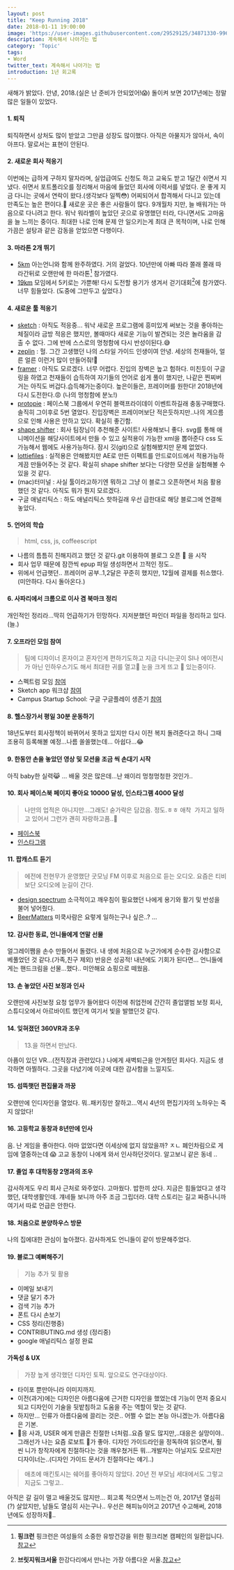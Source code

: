 ```yaml
---
layout: post
title: "Keep Running 2018"
date: 2018-01-11 19:00:00
image: 'https://user-images.githubusercontent.com/29529125/34871330-996abd3c-f7d0-11e7-9b82-e4a35ed94b62.jpg'
description: 계속해서 나아가는 법
category: 'Topic'
tags:
- Word
twitter_text: 계속해서 나아가는 법
introduction: 1년 회고록
---
```



새해가 밝았다. 안녕, 2018.(실은 난 준비가 안되었어!😱)
돌이켜 보면 2017년에는 정말 많은 일들이 있었다.

#### 1. 퇴직 
퇴직하면서 상처도 많이 받았고 그만큼 성장도 많이했다. 
아직은 아물지가 않아서, 속이 아프다. 말로서는 표현이 안된다.

#### 2. 새로운 회사 적응기 
이번에는 급하게 구하지 말자라며, 실업급여도 신청도 하고 교육도 받고 1달간 쉬면서 지냈다.
쉬면서 포트폴리오를 정리해서 마음에 들었던 회사에 이력서를 넣었다. 운 좋게 지금 다니는 곳에서 연락이 왔다.(생각보다 일찍😳)
어찌되어서 합격해서 다니고 있는데 만족도는 높은 편이다.🙂
새로운 곳은 좋은 사람들이 많다. 9개월차 지만, 늘 배워가는 마음으로 다니려고 한다.
워낙 워라벨이 높았던 곳으로 유명했던 터라, 다니면서도 고마움을 늘 느끼는 중이다.
최대한 나로 인해 문제 안 일으키는게 최대 큰 목적이며, 나로 인해 가끔은 설탕과 같은 감동을 얻었으면 다행이다.

#### 3. 마라톤 2개 뛰기 
+ [5km](https://www.pinkcampaign.com/index.do)
아는언니와 함께 완주하였다. 거의 걸었다. 10년만에 아빠 따라 쫄래 쫄래 따라간뒤로 오랜만에 한 마라톤[^pinkrun] 참가였다.
+ [19km](http://www.bridgewalkseoul.com/bw_2017/front/main.php)
모임에서 5키로는 가뿐해! 다시 도전할 용기가 생겨서 걷기대회[^bridgewalkseoul]에 참가였다. 너무 힘들었다. (도중에 그만두고 싶었다.)

#### 4. 새로운 툴 적응기 
+ [sketch](https://sketchapp.com/)
: 아직도 적응중... 워낙 새로운 프로그램에 흥미있게 써보는 것을 좋아하는 체질이라 금방 적응은 했지만, 볼때마다 새로운 기능이 발견되는 것은 놀라움을 감출 수 없다.
그에 반에 스스로의 멍청함에 다시 반성이된다.😅
+ [zeplin](https://zeplin.io/)
: 헐. 그간 고생했던 나의 스타일 가이드 인생이여 안녕.
세상의 천재들아, 얼른 얼른 이런거 많이 만들어줘!🤗
+ [framer](https://framer.com/)
: 아직도 모르겠다. 너무 어렵다. 진입의 장벽은 높고 험하다. 미친듯이 구글링을 하였고 천재들이 습득하여 자기들의 언어로 쉽게 풀이 했지만, 나같은 찐찌버거는 아직도 버겁다.습득해가는중이다. 높은이들은, 프레이머를 원한다! 2018년에 다시 도전한다.😡 (나의 멍청함에 분노!)
+ [protopie](https://www.protopie.io/)
: 페이스북 그룹에서 우연히 블랙프라이데이 이벤트하길래 충동구매했다. 솔직히 그이후로 5번 열었다.
진입장벽은 프레이머보단 적은듯하지만..나의 게으름으로 인해 사용은 안하고 있다.
확실히 좋긴함.
+ [shape shifter](https://shapeshifter.design/)
: 회사 팀장님이 추천해준 사이트! 사용해보니 좋다. svg를 통해 애니메이션을 해당사이트에서 만들 수 있고 실적용이 가능한 xml을 뽑아준다 css 도가능해서 웹에도 사용가능하다. 잠시 깃(git)으로 실험해봤지만 문제 없었다.
+ [lottiefiles](https://www.lottiefiles.com/)
: 실적용은 안해봤지만 AE로 만든 이펙트를 안드로이드에서 적용가능하게끔 만들어주는 것 같다. 
확실히 shape shifter 보다는 다양한 모션을 실험해볼 수 있을 것 같다. 
+ (mac)터미널 
: 사실 툴이라고하기엔 뭐하고 그냥 이 블로그 오픈하면서 처음 활용했던 것 같다. 아직도 뭐가 뭔지 모르겠다. 
+ 구글 애널리틱스 
: 하도 애널리틱스 핫하길래 우선 급한대로 해당 블로그에 연결해놓았다. 

#### 5. 언어의 학습
> html, css, js, coffeescript

+ 나름의 틈틈히 친해지려고 했던 것 같다.git 이용하여 블로그 오픈 🙆 을 시작
+ 회사 업무 때문에 잠깐씩 epup 파일 생성하면서 끄적인 정도..
+ 위에서 언급햇던.. 프레이머 공부..1,2달은 꾸준히 했지만, 12월에 결제를 취소했다.(미안하다. 다시 돌아온다.)

#### 6. 사파리에서 크롬으로 이사 겸 북마크 정리
개인적인 정리라...딱히 언급하기가 민망하다. 지저분했던 파인더 파일을 정리하고 있다.(늘.)

#### 7. 오프라인 모임 참여 
> 팀에 디자이너 혼자이고 혼자인게 편하기도하고 지금 다니는곳이 SI나 에이전시가 아닌 인하우스기도 해서 최대한 귀를 열고💁 눈을 크게 뜨고 👀 있는중이다. 

+ 스펙트럼 모임 [참여](https://brunch.co.kr/@designspectrum/8)
+ Sketch app 워크샵 [참여](https://brunch.co.kr/@ultra0034/91)
+ Campus Startup School: 구글 구글플레이 생존기 [참여](http://www.campus.co/seoul/ko)

#### 8. 헬스장가서 평일 30분 운동하기 
18년도부터 회사정책이 바뀌어서 못하고 있지만 다시 이전 복지 돌려준다고 하니 그때 조용히 등록해볼 예정...나름 쏠쏠했는데... 아쉽다...😂

#### 9. 한동안 손을 놓았던 영상 및 모션을 조금 씩 손대기 시작
아직 baby한 실력😹 ... 배울 것은 많은데...난 왜이리 멍청멍청한 것인가..

#### 10. 회사 페이스북 페이지 좋아요 10000 달성, 인스타그램 4000 달성 
> 나만의 업적은 아니지만...그래도! 숟가락은 담갔음. 정도.ㅎㅎ 애착  가지고 일하고 있어서 그런가 괜히 자랑하고픔..😬

+ [페이스북](https://www.facebook.com/jmobile.io/)
+ [인스타그램](https://www.instagram.com/jmobile.io/)


#### 11. 팝캐스트 듣기 
> 에전에 전현무가 운영했단 굿모닝 FM 이후로 처음으로 듣는 오디오. 요즘은 티비보단 오디오에 눈길이 간다.

+ [design spectrum](https://itunes.apple.com/kr/podcast/design-table/id1218633352?l=en&mt=2) 소극적이고 깨우침이 필요했던 나에게 용기와 활기 및 반성을 불어 넣어줬다.
+ [BeerMatters](https://sangsteridea.com/sangster-idea-podcast) 미쿡사람은 요렇게 일하는구나 싶은..? ...

#### 12. 감사한 동료, 언니들에게 연말 선물
얼그레이쨈을 손수 만들어서 돌렸다. 내 생에 처음으로 누군가에게 순수한 감사함으로 베풀었던 것 같다.(가족,친구 제외) 
반응은 성공적! 내년에도 기회가 된다면...
언니들에게는 핸드크림을 선물...했다.. 미안해요 쇼핑으로 떼웠음.

#### 13. 손 놓았던 사진 보정과 인사
오랜만에 사진보정 요청 업무가 들어왔다 이전에 취업전에 간간히 졸업앨범 보정 회사, 스튜디오에서 아르바이트 했던게 여기서 빛을 발했던것 같다.

#### 14. 잊혀졌던 360VR과 조우 
> 13.을 하면서 만났다. 

아픔이 있던 VR...(전직장과 관련있다.) 나에게 새벽퇴근을 안겨줬던 회사다. 지금도 생각하면 아찔하다. 그곳을 다녔기에 이곳에 대한 감사함을 느낄지도.

#### 15. 섬뜩햇던 편집물과 까꿍 
오랜만에 인디자인을 열었다. 뭐..패키징만 잘하고...역시 4년의 편집기자의 노하우는 죽지 않았다!

#### 16. 고등학교 동창과 8년만에 인사
음. 난 게임을 좋아한다. 아마 없었다면 이세상에 없지 않았을까? ㅈㄴ 폐인차림으로 게임에 열중하는데 😱 고교 동창이 나에게 와서 인사하던것이다. 알고보니 같은 동네 ..

#### 17. 졸업 후 대학동창 2명과의 조우 
감사하게도 우리 회사 근처로 와주었다. 고마웠다. 밥한끼 샀다. 지금은 힘들었다고 생각했던, 대학생활인데. 걔네들 보니까 아주 조금 그립더라. 
대학 스토리는 길고 짜증나니까 여기서 따로 언급은 안한다.

#### 18. 처음으로 분양하우스 방문 
나의 집에대한 관심이 높아졌다. 감사하게도 언니들이 같이 방문해주었다.

#### 19. 블로그 예뻐해주기 
> 기능 추가 및 활용

+ 이메일 보내기
+ 댓글 달기 추가
+ 검색 기능 추가
+ 폰트 다시 손보기
+ CSS 정리(진행중)
+ CONTRIBUTING.md 생성 (정리중)
+ google 애널리틱스 설정 완료

#### 가독성 & UX
> 가장 높게 생각했던 디자인 토픽. 앞으로도 연구대상이다. 

+ 타이포 뿐만아니라 이미지까지. 
+ 이전(과거)에는 디자인은 아름다움에 근거한 디자인을 했었는데 기능이 먼저 중요시되고 디자인이 기술을 뒷밭침하고 도움을 주는 역할이 맞는 것 같다. 
+ 하지만... 인류가 아름다움에 끌리는 것은.. 어쩔 수 없는 본능 아니겠는가. 아름다움은 기본.
+ 🍎응 사과, USER 에게 만큼은 친절한 너처럼..요즘 말도 많지만,..대응은 실망이야.. 그래선가 나는 요즘 로보트 🤖가 좋아. 디자인 가이드라인을 정독하여 읽으면서, 훨씬 니가 창작자에게 친절하다는 것을 깨우쳤거든 뭐...개발자는 아닐지도 모르지만 디자이너는..(디자인 가이드 문서가 친절하다는 얘기..)

> 애초에 매킨토시는 쉐어를 좋아하지 않았다. 20년 전 부모님 세대에서도 그렇고 지금도 그렇고..

아직은 갈 길이 멀고 배울것도 많지만... 회고록 적으면서 느끼는건 아, 2017년 열심히(?) 살았지만, 남들도 열심히 사는구나..
우선은 해피뉴이어고 2017년 수고해써, 2018년에도 성장하자🙌..


[^pinkrun]: **핑크런** 핑크런은 여성들의 소중한 유방건강을 위한 핑크리본 캠페인의 일환입니다.[참고](https://www.pinkcampaign.com/intro/intro.do)
[^bridgewalkseoul]: **브릿지워크서울** 한강다리에서 만나는 가장 아름다운 서울.[참고](http://www.bridgewalkseoul.com/bw_2017/front/main.php)
